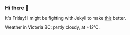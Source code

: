 ### Hi there :wave:

It's Friday! I might be fighting with Jekyll to make [this](https://swissclubtoronto.ca) better.

Weather in Victoria BC: partly cloudy, at +12°C.
